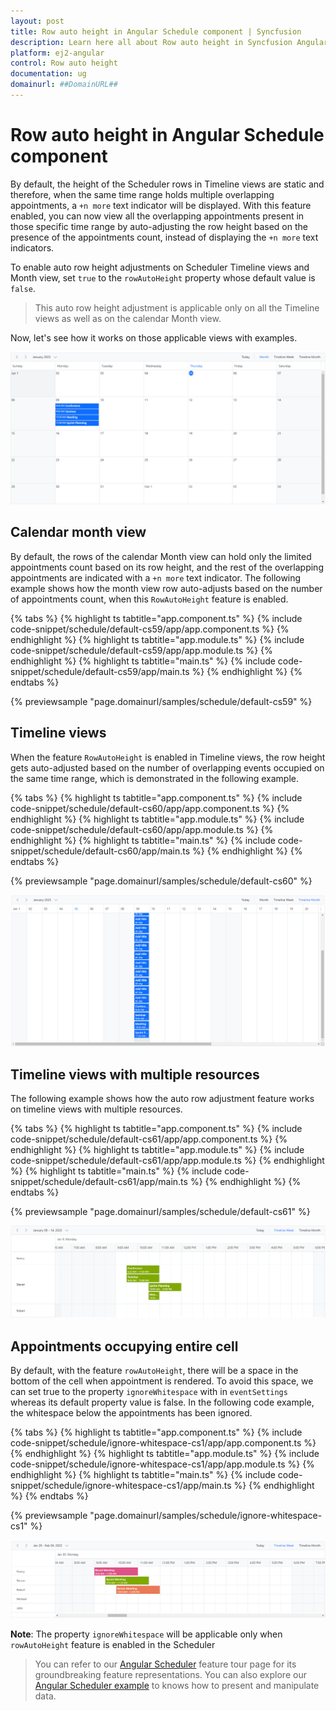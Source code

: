 ```yaml
---
layout: post
title: Row auto height in Angular Schedule component | Syncfusion
description: Learn here all about Row auto height in Syncfusion Angular Schedule component of Syncfusion Essential JS 2 and more.
platform: ej2-angular
control: Row auto height 
documentation: ug
domainurl: ##DomainURL##
---
```


# Row auto height in Angular Schedule component

By default, the height of the Scheduler rows in Timeline views are static and therefore, when the same time range holds multiple overlapping appointments, a `+n more` text indicator will be displayed. With this feature enabled, you can now view all the overlapping appointments present in those specific time range by auto-adjusting the row height based on the presence of the appointments count, instead of displaying the `+n more` text indicators.

To enable auto row height adjustments on Scheduler Timeline views and Month view, set `true` to the `rowAutoHeight` property whose default value is `false`.

> This auto row height adjustment is applicable only on all the Timeline views as well as on the calendar Month view.

Now, let's see how it works on those applicable views with examples.

![Row Auto Height](images/schedule-row-auto-height.png)

## Calendar month view

By default, the rows of the calendar Month view can hold only the limited appointments count based on its row height, and the rest of the overlapping appointments are indicated with a `+n more` text indicator. The following example shows how the month view row auto-adjusts based on the number of appointments count, when this `RowAutoHeight` feature is enabled.

{% tabs %}
{% highlight ts tabtitle="app.component.ts" %}
{% include code-snippet/schedule/default-cs59/app/app.component.ts %}
{% endhighlight %}
{% highlight ts tabtitle="app.module.ts" %}
{% include code-snippet/schedule/default-cs59/app/app.module.ts %}
{% endhighlight %}
{% highlight ts tabtitle="main.ts" %}
{% include code-snippet/schedule/default-cs59/app/main.ts %}
{% endhighlight %}
{% endtabs %}
  
{% previewsample "page.domainurl/samples/schedule/default-cs59" %}

## Timeline views

When the feature `RowAutoHeight` is enabled in Timeline views, the row height gets auto-adjusted based on the number of overlapping events occupied on the same time range, which is demonstrated in the following example.

{% tabs %}
{% highlight ts tabtitle="app.component.ts" %}
{% include code-snippet/schedule/default-cs60/app/app.component.ts %}
{% endhighlight %}
{% highlight ts tabtitle="app.module.ts" %}
{% include code-snippet/schedule/default-cs60/app/app.module.ts %}
{% endhighlight %}
{% highlight ts tabtitle="main.ts" %}
{% include code-snippet/schedule/default-cs60/app/main.ts %}
{% endhighlight %}
{% endtabs %}
  
{% previewsample "page.domainurl/samples/schedule/default-cs60" %}

![Timeleine Month View](images/schedule-timeline-month.png)

## Timeline views with multiple resources

The following example shows how the auto row adjustment feature works on timeline views with multiple resources.

{% tabs %}
{% highlight ts tabtitle="app.component.ts" %}
{% include code-snippet/schedule/default-cs61/app/app.component.ts %}
{% endhighlight %}
{% highlight ts tabtitle="app.module.ts" %}
{% include code-snippet/schedule/default-cs61/app/app.module.ts %}
{% endhighlight %}
{% highlight ts tabtitle="main.ts" %}
{% include code-snippet/schedule/default-cs61/app/main.ts %}
{% endhighlight %}
{% endtabs %}
  
{% previewsample "page.domainurl/samples/schedule/default-cs61" %}

![Timeline Views with Multiple Resources](images/schedule-timeline-resource.png)

## Appointments occupying entire cell

By default, with the feature `rowAutoHeight`, there will be a space in the bottom of the cell when appointment is rendered. To avoid this space, we can set true to the property `ignoreWhitespace` with in `eventSettings` whereas its default property value is false. In the following code example, the whitespace below the appointments has been ignored.

{% tabs %}
{% highlight ts tabtitle="app.component.ts" %}
{% include code-snippet/schedule/ignore-whitespace-cs1/app/app.component.ts %}
{% endhighlight %}
{% highlight ts tabtitle="app.module.ts" %}
{% include code-snippet/schedule/ignore-whitespace-cs1/app/app.module.ts %}
{% endhighlight %}
{% highlight ts tabtitle="main.ts" %}
{% include code-snippet/schedule/ignore-whitespace-cs1/app/main.ts %}
{% endhighlight %}
{% endtabs %}
  
{% previewsample "page.domainurl/samples/schedule/ignore-whitespace-cs1" %}

![Ignoring Whitespace](images/schedule-ignore-whitespace.png)

**Note**: The property `ignoreWhitespace` will be applicable only when `rowAutoHeight` feature is enabled in the Scheduler

> You can refer to our [Angular Scheduler](https://www.syncfusion.com/angular-ui-components/angular-scheduler) feature tour page for its groundbreaking feature representations. You can also explore our [Angular Scheduler example](https://ej2.syncfusion.com/angular/demos/#/material/schedule/overview) to knows how to present and manipulate data.
